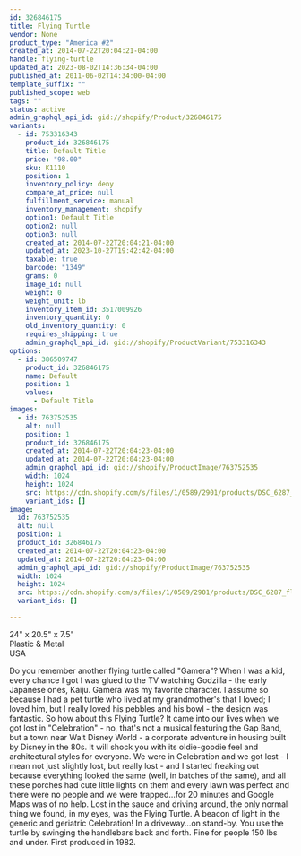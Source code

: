 ```yaml
---
id: 326846175
title: Flying Turtle
vendor: None
product_type: "America #2"
created_at: 2014-07-22T20:04:21-04:00
handle: flying-turtle
updated_at: 2023-08-02T14:36:34-04:00
published_at: 2011-06-02T14:34:00-04:00
template_suffix: ""
published_scope: web
tags: ""
status: active
admin_graphql_api_id: gid://shopify/Product/326846175
variants:
  - id: 753316343
    product_id: 326846175
    title: Default Title
    price: "98.00"
    sku: K1110
    position: 1
    inventory_policy: deny
    compare_at_price: null
    fulfillment_service: manual
    inventory_management: shopify
    option1: Default Title
    option2: null
    option3: null
    created_at: 2014-07-22T20:04:21-04:00
    updated_at: 2023-10-27T19:42:42-04:00
    taxable: true
    barcode: "1349"
    grams: 0
    image_id: null
    weight: 0
    weight_unit: lb
    inventory_item_id: 3517009926
    inventory_quantity: 0
    old_inventory_quantity: 0
    requires_shipping: true
    admin_graphql_api_id: gid://shopify/ProductVariant/753316343
options:
  - id: 386509747
    product_id: 326846175
    name: Default
    position: 1
    values:
      - Default Title
images:
  - id: 763752535
    alt: null
    position: 1
    product_id: 326846175
    created_at: 2014-07-22T20:04:23-04:00
    updated_at: 2014-07-22T20:04:23-04:00
    admin_graphql_api_id: gid://shopify/ProductImage/763752535
    width: 1024
    height: 1024
    src: https://cdn.shopify.com/s/files/1/0589/2901/products/DSC_6287_flyingturtle.jpeg?v=1406073863
    variant_ids: []
image:
  id: 763752535
  alt: null
  position: 1
  product_id: 326846175
  created_at: 2014-07-22T20:04:23-04:00
  updated_at: 2014-07-22T20:04:23-04:00
  admin_graphql_api_id: gid://shopify/ProductImage/763752535
  width: 1024
  height: 1024
  src: https://cdn.shopify.com/s/files/1/0589/2901/products/DSC_6287_flyingturtle.jpeg?v=1406073863
  variant_ids: []

---
```


24" x 20.5" x 7.5"  
Plastic & Metal  
USA

Do you remember another flying turtle called "Gamera"? When I was a kid, every chance I got I was glued to the TV watching Godzilla - the early Japanese ones, Kaiju. Gamera was my favorite character. I assume so because I had a pet turtle who lived at my grandmother's that I loved; I loved him, but I really loved his pebbles and his bowl - the design was fantastic. So how about this Flying Turtle? It came into our lives when we got lost in "Celebration" - no, that's not a musical featuring the Gap Band, but a town near Walt Disney World - a corporate adventure in housing built by Disney in the 80s. It will shock you with its oldie-goodie feel and architectural styles for everyone. We were in Celebration and we got lost - I mean not just slightly lost, but really lost - and I started freaking out because everything looked the same (well, in batches of the same), and all these porches had cute little lights on them and every lawn was perfect and there were no people and we were trapped...for 20 minutes and Google Maps was of no help. Lost in the sauce and driving around, the only normal thing we found, in my eyes, was the Flying Turtle. A beacon of light in the generic and geriatric Celebration! In a driveway...on stand-by. You use the turtle by swinging the handlebars back and forth. Fine for people 150 lbs and under. First produced in 1982.